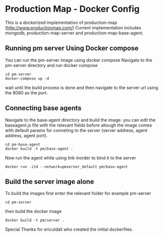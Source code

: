 # Production Map - Docker Config

This is a dockerized implementation of production-map (http://www.productionmap.com/)
Current implementation includes mongodb, production-map-server and production-map-base-agent.

## Running pm server Using Docker compose
You can run the pm-server image using docker compose
Navigate to the pm-server directory and run docker compose
```
cd pm-server
docker-compose up -d
```
wait until the build process is done and then navigate to the server url using the 8080 as the port.

## Connecting base agents

Navigate to the base-agent directory and build the image.
you can edit the baseagent.js file with the relevant fields before altough the image comes with default params for conneting to the server (server address, agent address, agent port).
```
cd pm-base-agent
docker build -t pm/base-agent .
```

Now run the agent while using link inorder to bind it to the server
```
docker run -itd --network=pmserver_default pm/base-agent
```

## Build the server image alone
To build the images first enter the relevant folder for example pm-server
```
cd pm-server
```
then build the docker image
```
docker build -t pm/server .
```

Special Thanks for ericuldall who created the initial dockerfiles.
